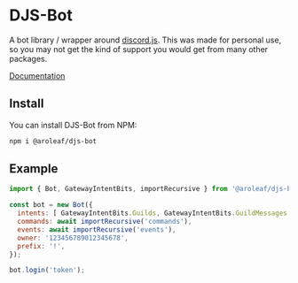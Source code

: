 # DJS-Bot

A bot library / wrapper around [discord.js][djs]. This was made for personal use, so you may not get the kind of support you would get from many other packages.

[Documentation][docs]

## Install

You can install DJS-Bot from NPM:

```sh
npm i @aroleaf/djs-bot
```

## Example

```js
import { Bot, GatewayIntentBits, importRecursive } from '@aroleaf/djs-bot';

const bot = new Bot({
  intents: [ GatewayIntentBits.Guilds, GatewayIntentBits.GuildMessages ],
  commands: await importRecursive('commands'),
  events: await importRecursive('events'),
  owner: '123456789012345678',
  prefix: '!',
});

bot.login('token');
```

[djs]: https://discord.js.org/
[docs]: https://djs-bot.leaf.moe/